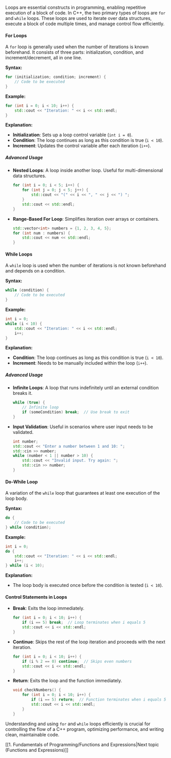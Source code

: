 
Loops are essential constructs in programming, enabling repetitive execution of a block of code. In C++, the two primary types of loops are `for` and `while` loops. These loops are used to iterate over data structures, execute a block of code multiple times, and manage control flow efficiently.

#### For Loops
A `for` loop is generally used when the number of iterations is known beforehand. It consists of three parts: initialization, condition, and increment/decrement, all in one line.

**Syntax:**
```cpp
for (initialization; condition; increment) {
    // Code to be executed
}
```

**Example:**
```cpp
for (int i = 0; i < 10; i++) {
    std::cout << "Iteration: " << i << std::endl;
}
```

**Explanation:**
- **Initialization**: Sets up a loop control variable (`int i = 0`).
- **Condition**: The loop continues as long as this condition is true (`i < 10`).
- **Increment**: Updates the control variable after each iteration (`i++`).

##### Advanced Usage
- **Nested Loops**: A loop inside another loop. Useful for multi-dimensional data structures.
  ```cpp
  for (int i = 0; i < 5; i++) {
      for (int j = 0; j < 5; j++) {
          std::cout << "(" << i << ", " << j << ") ";
      }
      std::cout << std::endl;
  }
  ```

- **Range-Based For Loop**: Simplifies iteration over arrays or containers.
  ```cpp
  std::vector<int> numbers = {1, 2, 3, 4, 5};
  for (int num : numbers) {
      std::cout << num << std::endl;
  }
  ```

#### While Loops
A `while` loop is used when the number of iterations is not known beforehand and depends on a condition.

**Syntax:**
```cpp
while (condition) {
    // Code to be executed
}
```

**Example:**
```cpp
int i = 0;
while (i < 10) {
    std::cout << "Iteration: " << i << std::endl;
    i++;
}
```

**Explanation:**
- **Condition**: The loop continues as long as this condition is true (`i < 10`).
- **Increment**: Needs to be manually included within the loop (`i++`).

##### Advanced Usage
- **Infinite Loops**: A loop that runs indefinitely until an external condition breaks it.
  ```cpp
  while (true) {
      // Infinite loop
      if (someCondition) break;  // Use break to exit
  }
  ```

- **Input Validation**: Useful in scenarios where user input needs to be validated.
  ```cpp
  int number;
  std::cout << "Enter a number between 1 and 10: ";
  std::cin >> number;
  while (number < 1 || number > 10) {
      std::cout << "Invalid input. Try again: ";
      std::cin >> number;
  }
  ```

#### Do-While Loop
A variation of the `while` loop that guarantees at least one execution of the loop body.

**Syntax:**
```cpp
do {
    // Code to be executed
} while (condition);
```

**Example:**
```cpp
int i = 0;
do {
    std::cout << "Iteration: " << i << std::endl;
    i++;
} while (i < 10);
```

**Explanation:**
- The loop body is executed once before the condition is tested (`i < 10`).

#### Control Statements in Loops
- **Break**: Exits the loop immediately.
  ```cpp
  for (int i = 0; i < 10; i++) {
      if (i == 5) break;  // Loop terminates when i equals 5
      std::cout << i << std::endl;
  }
  ```

- **Continue**: Skips the rest of the loop iteration and proceeds with the next iteration.
  ```cpp
  for (int i = 0; i < 10; i++) {
      if (i % 2 == 0) continue;  // Skips even numbers
      std::cout << i << std::endl;
  }
  ```

- **Return**: Exits the loop and the function immediately.
  ```cpp
  void checkNumbers() {
      for (int i = 0; i < 10; i++) {
          if (i == 5) return;  // Function terminates when i equals 5
          std::cout << i << std::endl;
      }
  }
  ```

Understanding and using `for` and `while` loops efficiently is crucial for controlling the flow of a C++ program, optimizing performance, and writing clean, maintainable code.

[[1. Fundamentals of Programming/Functions and Expressions|Next topic (Functions and Expressions)]]

